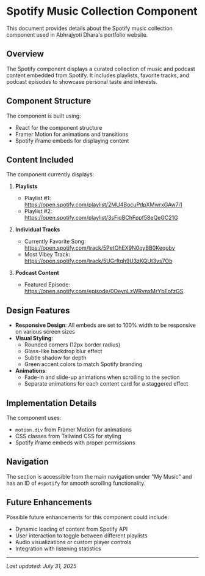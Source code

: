 # Spotify Music Collection Component

This document provides details about the Spotify music collection component used in Abhrajyoti Dhara's portfolio website.

## Overview

The Spotify component displays a curated collection of music and podcast content embedded from Spotify. It includes playlists, favorite tracks, and podcast episodes to showcase personal taste and interests.

## Component Structure

The component is built using:

- React for the component structure
- Framer Motion for animations and transitions
- Spotify iframe embeds for displaying content

## Content Included

The component currently displays:

1. **Playlists**

   - Playlist #1: https://open.spotify.com/playlist/2MU4BocuPdpXMwrxGAw7i1
   - Playlist #2: https://open.spotify.com/playlist/3sFiqBChFppf58eQeGC21G

2. **Individual Tracks**

   - Currently Favorite Song: https://open.spotify.com/track/5PetOhEX9N0oyBB0Keqobv
   - Most Vibey Track: https://open.spotify.com/track/5UGrftqh9U3zKQUt3vs7Ob

3. **Podcast Content**
   - Featured Episode: https://open.spotify.com/episode/0OeynLzWRvnxMrYbEofzGS

## Design Features

- **Responsive Design**: All embeds are set to 100% width to be responsive on various screen sizes
- **Visual Styling**:
  - Rounded corners (12px border radius)
  - Glass-like backdrop blur effect
  - Subtle shadow for depth
  - Green accent colors to match Spotify branding
- **Animations**:
  - Fade-in and slide-up animations when scrolling to the section
  - Separate animations for each content card for a staggered effect

## Implementation Details

The component uses:

- `motion.div` from Framer Motion for animations
- CSS classes from Tailwind CSS for styling
- Spotify iframe embeds with proper permissions

## Navigation

The section is accessible from the main navigation under "My Music" and has an ID of `#spotify` for smooth scrolling functionality.

## Future Enhancements

Possible future enhancements for this component could include:

- Dynamic loading of content from Spotify API
- User interaction to toggle between different playlists
- Audio visualizations or custom player controls
- Integration with listening statistics

---

_Last updated: July 31, 2025_
